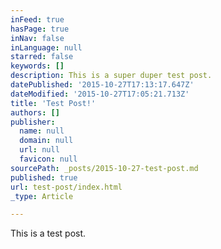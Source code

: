 ```yaml
---
inFeed: true
hasPage: true
inNav: false
inLanguage: null
starred: false
keywords: []
description: This is a super duper test post.
datePublished: '2015-10-27T17:13:17.647Z'
dateModified: '2015-10-27T17:05:21.713Z'
title: 'Test Post!'
authors: []
publisher:
  name: null
  domain: null
  url: null
  favicon: null
sourcePath: _posts/2015-10-27-test-post.md
published: true
url: test-post/index.html
_type: Article

---
```

This is a test post.